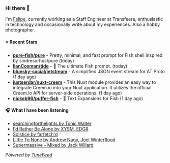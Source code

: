 ### Hi there 👋

I'm [Felipe](https://felipevm.com), currently working as a Staff Engineer at Transfeera, enthusiastic in technology and occasionally write about my experiences. Also a hobby photographer.

#### ⭐ Recent Stars
- **[pure-fish/pure](https://github.com/pure-fish/pure)** - Pretty, minimal, and fast prompt for Fish shell inspired by sindresorhus/pure (today)
- **[IlanCosman/tide](https://github.com/IlanCosman/tide)** - 🌊 The ultimate Fish prompt. (today)
- **[bluesky-social/jetstream](https://github.com/bluesky-social/jetstream)** - A simplified JSON event stream for AT Proto (1 day ago)
- **[justserdar/nuxt-creem](https://github.com/justserdar/nuxt-creem)** - This Nuxt module provides an easy way to integrate Creem.io into your Nuxt application. It utilizes the official Creem.io API for server-side operations. (1 day ago)
- **[nickeb96/puffer-fish](https://github.com/nickeb96/puffer-fish)** - 🐡 Text Expansions for Fish (1 day ago)

#### 🎧 What I have been listening
- [searchingforthelights by Tonic Walter](https://open.spotify.com/track/1Uzc6TAWKBBbp60GDJE1LR)
- [I&#39;d Rather Be Alone by XYSM, EDGR](https://open.spotify.com/track/3e3NPloQESLLcs1ftn04AV)
- [Solstice by farfetch&#39;d](https://open.spotify.com/track/1y6EYB29J5PpiA6EEuBaGH)
- [Little To None by Andrew Nagy, Joel Winterflood](https://open.spotify.com/track/1MRxLdtt4qFQNqH3CnzQHs)
- [Supermassive - Mixed by Jack Willard](https://open.spotify.com/track/6sBkVR85WefGRrswch9jLz)

_Powered by [TuneFeed](https://tunefeed.app?ref=github.com)_
